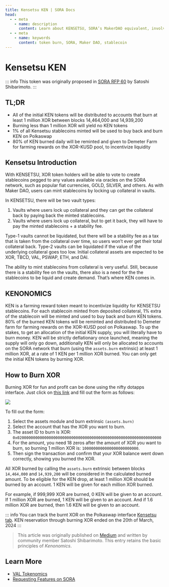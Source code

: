 ```yaml
---
title: Kensetsu KEN | SORA Docs
head:
  - - meta
    - name: description
      content: Learn about KENSETSU, SORA’s MakerDAO equivalent, involving XOR token burn, KEN token rewards, and Kensetsu’s role in the DeFi space on Polkadot
  - - meta
    - name: keywords
      content: token burn, SORA, Maker DAO, stablecoin
---
```


# Kensetsu KEN

::: info
This token was originally proposed in [SORA RFP 60](https://github.com/sora-xor/rfps/issues/60) by Satoshi Shibarimoto.
:::

## TL;DR

- All of the initial KEN tokens will be distributed to accounts that burn at least 1 million XOR between blocks 14,464,000 and 14,939,200
- Burning less than 1 million XOR will yield no KEN tokens
- 1% of all Kensetsu stablecoins minted will be used to buy back and burn KEN on Polkaswap
- 80% of KEN burned daily will be reminted and given to Demeter Farm for farming rewards on the XOR-KUSD pool, to incentivize liquidity

## Kensetsu Introduction

With KENSETSU, XOR token holders will be able to vote to create stablecoins pegged to any values available via oracles on the SORA network, such as popular fiat currencies, GOLD, SILVER, and others. As with Maker DAO, users can mint stablecoins by locking up collateral in vaults.

In KENSETSU, there will be two vault types:

1. Vaults where users lock up collateral and they can get the collateral back by paying back the minted stablecoins.
2. Vaults where users lock up collateral, but to get it back, they will have to pay the minted stablecoins + a stability fee.

Type-1 vaults cannot be liquidated, but there will be a stability fee as a tax that is taken from the collateral over time, so users won’t ever get their total collateral back. Type-2 vaults can be liquidated if the value of the underlying collateral goes too low.
Initial collateral assets are expected to be XOR, TBCD, VAL, PSWAP, ETH, and DAI.

The ability to mint stablecoins from collateral is very useful. Still, because there is a stability fee on the vaults, there also is a need for the the stablecoins to be liquid and create demand. That’s where KEN comes in.

## KENONOMICS

KEN is a farming reward token meant to incentivize liquidity for KENSETSU stablecoins. For each stablecoin minted from deposited collateral, 1% extra of the stablecoin will be minted and used to buy back and burn KEN tokens.
80% of the burned KEN tokens will be reminted and distributed to Demeter farm for farming rewards on the XOR-KUSD pool on Polkaswap.
To up the stakes, to get an allocation of the initial KEN supply, you will literally have to burn money.
KEN will be strictly deflationary once launched, meaning the supply will only go down, additionally KEN will only be allocated to accounts on the SORA network that burn (using the `assets.burn` extrinsic) at least 1 million XOR, at a rate of 1 KEN per 1 million XOR burned. You can only get the initial KEN tokens by burning XOR.

## How to Burn XOR

Burning XOR for fun and profit can be done using the nifty dotapps interface. Just click on [this link](https://polkadot.js.org/apps/#/extrinsics) and fill out the form as follows:

![](/.gitbook/assets/ken-burn-extrinsics.png)

To fill out the form:

1. Select the assets module and burn extrinsic `(assets.burn)`
2. Select the account that has the XOR you want to burn.
3. The asset ID to burn is XOR: `0x0200000000000000000000000000000000000000000000000000000000000000`
4. For the amount, you need 18 zeros after the amount of XOR you want to burn, so burning 1 million XOR is: `1000000000000000000000000`.
5. Then sign the transaction and confirm that your XOR balance went down correctly, showing you burned the XOR.

All XOR burned by calling the `assets.burn` extrinsic between blocks `14,464,000` and `14,939,200` will be considered in the calculated burned amount. To be eligible for the KEN drop, at least 1 million XOR should be burned by an account. 1 KEN will be given for each million XOR burned.

For example, if 999,999 XOR are burned, 0 KEN will be given to an
account. If 1 million XOR are burned, 1 KEN will be given to an
account. And if 1.6 million XOR are burned, then 1.6 KEN will be given
to an account.

::: info
You can track the burnt XOR on the Polkaswap interface [Kensetsu
tab](https://polkaswap.io/#/kensetsu).
KEN reservation through burning XOR ended on the 20th of March, 2024
:::

> This article was originally published on [Medium](https://medium.com/@shibarimoto/kensetsu-ken-356077ebee78) and written by community member Satoshi Shibarimoto. This entry retains the basic principles of _Kenonomics_.

## Learn More

- [VAL Tokenomics](/val.md)
- [Requesting Features on SORA](/rfp.md)
